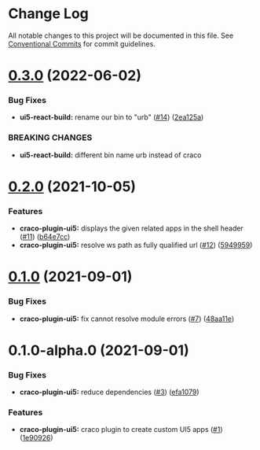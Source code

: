 # Change Log

All notable changes to this project will be documented in this file.
See [Conventional Commits](https://conventionalcommits.org) for commit guidelines.

# [0.3.0](https://github.com/cpro-js/react-build-tools/compare/@cpro-js/craco-plugin-ui5@0.2.0...@cpro-js/craco-plugin-ui5@0.3.0) (2022-06-02)

### Bug Fixes

- **ui5-react-build:** rename our bin to "urb" ([#14](https://github.com/cpro-js/react-build-tools/issues/14)) ([2ea125a](https://github.com/cpro-js/react-build-tools/commit/2ea125ab6f90d6efc17201a1e11d7ebaa6f89a9b))

### BREAKING CHANGES

- **ui5-react-build:** different bin name urb instead of craco

# [0.2.0](https://github.com/cpro-js/react-build-tools/compare/@cpro-js/craco-plugin-ui5@0.1.0...@cpro-js/craco-plugin-ui5@0.2.0) (2021-10-05)

### Features

- **craco-plugin-ui5:** displays the given related apps in the shell header ([#11](https://github.com/cpro-js/react-build-tools/issues/11)) ([b64e7cc](https://github.com/cpro-js/react-build-tools/commit/b64e7ccb7cafef5c54e021515541603ee690d278))
- **craco-plugin-ui5:** resolve ws path as fully qualified url ([#12](https://github.com/cpro-js/react-build-tools/issues/12)) ([5949959](https://github.com/cpro-js/react-build-tools/commit/5949959ebfd9b0c562ca3c9ce3bdc8698fd512dc))

# [0.1.0](https://github.com/cpro-js/react-build-tools/compare/@cpro-js/craco-plugin-ui5@0.1.0-alpha.0...@cpro-js/craco-plugin-ui5@0.1.0) (2021-09-01)

### Bug Fixes

- **craco-plugin-ui5:** fix cannot resolve module errors ([#7](https://github.com/cpro-js/react-build-tools/issues/7)) ([48aa11e](https://github.com/cpro-js/react-build-tools/commit/48aa11e00eade2511d6e0c2733c6d13cbec5eeca))

# 0.1.0-alpha.0 (2021-09-01)

### Bug Fixes

- **craco-plugin-ui5:** reduce dependencies ([#3](https://github.com/cpro-js/react-build-tools/issues/3)) ([efa1079](https://github.com/cpro-js/react-build-tools/commit/efa1079a0676a2155df4501c9172c9e2097335be))

### Features

- **craco-plugin-ui5:** craco plugin to create custom UI5 apps ([#1](https://github.com/cpro-js/react-build-tools/issues/1)) ([1e90926](https://github.com/cpro-js/react-build-tools/commit/1e90926c233da1288c0ff96d9862fa6f8e034b32))
